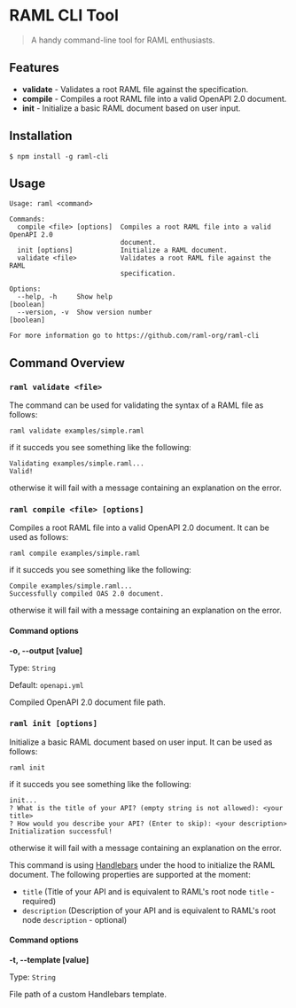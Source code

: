 # RAML CLI Tool

> A handy command-line tool for RAML enthusiasts.

## Features

- **validate** - Validates a root RAML file against the specification.
- **compile**  - Compiles a root RAML file into a valid OpenAPI 2.0 document.
- **init**     - Initialize a basic RAML document based on user input.

## Installation

```
$ npm install -g raml-cli
```

## Usage

```
Usage: raml <command>

Commands:
  compile <file> [options]  Compiles a root RAML file into a valid OpenAPI 2.0
                            document.
  init [options]            Initialize a RAML document.
  validate <file>           Validates a root RAML file against the RAML
                            specification.

Options:
  --help, -h     Show help                                             [boolean]
  --version, -v  Show version number                                   [boolean]

For more information go to https://github.com/raml-org/raml-cli
```


## Command Overview

### `raml validate <file>`

The command can be used for validating the syntax of a RAML file as follows:

```
raml validate examples/simple.raml
```

if it succeds you see something like the following:

```
Validating examples/simple.raml...
Valid!
```

otherwise it will fail with a message containing an explanation on the error.

### `raml compile <file> [options]`

Compiles a root RAML file into a valid OpenAPI 2.0 document. It can be used as follows:

```
raml compile examples/simple.raml
```

if it succeds you see something like the following:

```
Compile examples/simple.raml...
Successfully compiled OAS 2.0 document.
```

otherwise it will fail with a message containing an explanation on the error.

#### Command options

**-o, --output [value]**

Type: `String`

Default: `openapi.yml`

Compiled OpenAPI 2.0 document file path.

### `raml init [options]`

Initialize a basic RAML document based on user input. It can be used as follows:

```
raml init
```

if it succeds you see something like the following:

```
init...
? What is the title of your API? (empty string is not allowed): <your title>
? How would you describe your API? (Enter to skip): <your description>
Initialization successful!
```

otherwise it will fail with a message containing an explanation on the error.

This command is using [Handlebars](http://handlebarsjs.com/) under the hood to initialize the RAML document. The following properties are supported at the moment:

- `title` (Title of your API and is equivalent to RAML's root node `title` - required)
- `description` (Description of your API and is equivalent to RAML's root node `description` - optional)

#### Command options

**-t, --template [value]**

Type: `String`

File path of a custom Handlebars template.